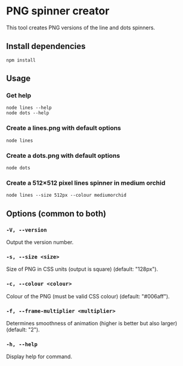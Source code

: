 # PNG spinner creator

This tool creates PNG versions of the line and dots spinners.

## Install dependencies

```shell
npm install
```

## Usage

### Get help

```shell
node lines --help
node dots --help
```

### Create a lines.png with default options

```shell
node lines
```

### Create a dots.png with default options

```shell
node dots
```

### Create a 512×512 pixel lines spinner in medium orchid

```shell
node lines --size 512px --colour mediumorchid
```

## Options (common to both)

### `-V, --version`

Output the version number.

### `-s, --size <size>`

Size of PNG in CSS units (output is square) (default: "128px").

### `-c, --colour <colour>`

Colour of the PNG (must be valid CSS colour) (default: "#006aff").

### `-f, --frame-multiplier <multiplier>`

Determines smoothness of animation (higher is better but also larger) (default: "2").

### `-h, --help`

Display help for command.
